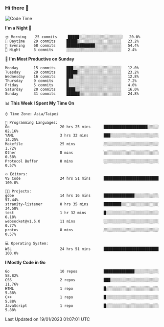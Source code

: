 ### Hi there 👋

<!--START_SECTION:waka-->
![Code Time](http://img.shields.io/badge/Code%20Time-766%20hrs%2051%20mins-blue)

**I'm a Night 🦉** 

```text
🌞 Morning    25 commits     █████░░░░░░░░░░░░░░░░░░░░   20.0% 
🌆 Daytime    29 commits     █████░░░░░░░░░░░░░░░░░░░░   23.2% 
🌃 Evening    68 commits     █████████████░░░░░░░░░░░░   54.4% 
🌙 Night      3 commits      ░░░░░░░░░░░░░░░░░░░░░░░░░   2.4%

```
📅 **I'm Most Productive on Sunday** 

```text
Monday       15 commits     ███░░░░░░░░░░░░░░░░░░░░░░   12.0% 
Tuesday      29 commits     █████░░░░░░░░░░░░░░░░░░░░   23.2% 
Wednesday    16 commits     ███░░░░░░░░░░░░░░░░░░░░░░   12.8% 
Thursday     9 commits      █░░░░░░░░░░░░░░░░░░░░░░░░   7.2% 
Friday       5 commits      █░░░░░░░░░░░░░░░░░░░░░░░░   4.0% 
Saturday     20 commits     ████░░░░░░░░░░░░░░░░░░░░░   16.0% 
Sunday       31 commits     ██████░░░░░░░░░░░░░░░░░░░   24.8%

```


📊 **This Week I Spent My Time On** 

```text
⌚︎ Time Zone: Asia/Taipei

💬 Programming Languages: 
Go                       20 hrs 25 mins      ████████████████████░░░░░   82.16% 
YAML                     3 hrs 32 mins       ███░░░░░░░░░░░░░░░░░░░░░░   14.25% 
Makefile                 25 mins             ░░░░░░░░░░░░░░░░░░░░░░░░░   1.72% 
Other                    8 mins              ░░░░░░░░░░░░░░░░░░░░░░░░░   0.58% 
Protocol Buffer          8 mins              ░░░░░░░░░░░░░░░░░░░░░░░░░   0.57%

🔥 Editors: 
VS Code                  24 hrs 51 mins      █████████████████████████   100.0%

🐱‍💻 Projects: 
gobe                     14 hrs 16 mins      ██████████████░░░░░░░░░░░   57.44% 
stranity-listener        8 hrs 35 mins       ████████░░░░░░░░░░░░░░░░░   34.58% 
test                     1 hr 32 mins        █░░░░░░░░░░░░░░░░░░░░░░░░   6.18% 
websocket@v1.5.0         11 mins             ░░░░░░░░░░░░░░░░░░░░░░░░░   0.77% 
protos                   8 mins              ░░░░░░░░░░░░░░░░░░░░░░░░░   0.57%

💻 Operating System: 
WSL                      24 hrs 51 mins      █████████████████████████   100.0%

```

**I Mostly Code in Go** 

```text
Go                       10 repos            ██████████████░░░░░░░░░░░   58.82% 
CSS                      2 repos             ███░░░░░░░░░░░░░░░░░░░░░░   11.76% 
HTML                     1 repo              █░░░░░░░░░░░░░░░░░░░░░░░░   5.88% 
C++                      1 repo              █░░░░░░░░░░░░░░░░░░░░░░░░   5.88% 
JavaScript               1 repo              █░░░░░░░░░░░░░░░░░░░░░░░░   5.88%

```



 Last Updated on 19/01/2023 01:07:01 UTC
<!--END_SECTION:waka-->

<!--
**omegaatt36/omegaatt36** is a ✨ _special_ ✨ repository because its `README.md` (this file) appears on your GitHub profile.

Here are some ideas to get you started:

- 🔭 I’m currently working on ...
- 🌱 I’m currently learning ...
- 👯 I’m looking to collaborate on ...
- 🤔 I’m looking for help with ...
- 💬 Ask me about ...
- 📫 How to reach me: ...
- 😄 Pronouns: ...
- ⚡ Fun fact: ...
-->

